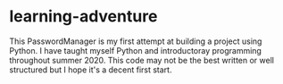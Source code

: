 # learning-adventure

This PasswordManager is my first attempt at building a project using Python.
I have taught myself Python and introductoray programming throughout summer 2020.
This code may not be the best written or well structured but I hope it's a decent first start. 


